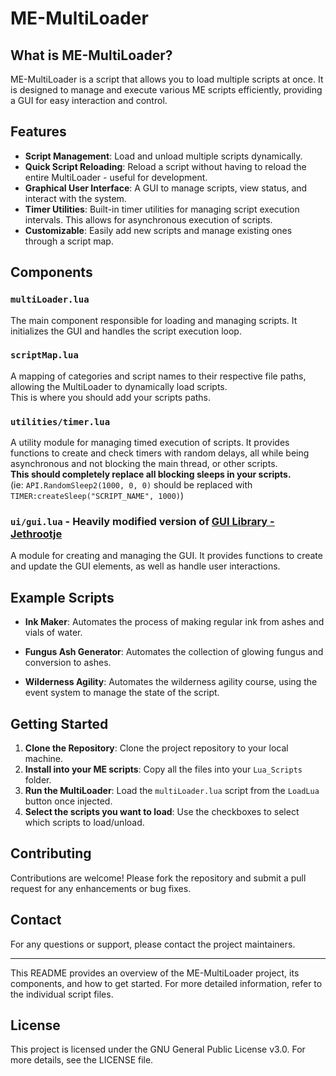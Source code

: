 # ME-MultiLoader

## What is ME-MultiLoader?

ME-MultiLoader is a script that allows you to load multiple scripts at once. It is designed to manage and execute various ME scripts efficiently, providing a GUI for easy interaction and control.

## Features

- **Script Management**: Load and unload multiple scripts dynamically.
- **Quick Script Reloading**: Reload a script without having to reload the entire MultiLoader - useful for development.
- **Graphical User Interface**: A GUI to manage scripts, view status, and interact with the system.
- **Timer Utilities**: Built-in timer utilities for managing script execution intervals. This allows for asynchronous execution of scripts.
- **Customizable**: Easily add new scripts and manage existing ones through a script map.

## Components

### `multiLoader.lua`

The main component responsible for loading and managing scripts. It initializes the GUI and handles the script execution loop.

### `scriptMap.lua`

A mapping of categories and script names to their respective file paths, allowing the MultiLoader to dynamically load scripts.  
This is where you should add your scripts paths.


### `utilities/timer.lua`

A utility module for managing timed execution of scripts. It provides functions to create and check timers with random delays, all while being asynchronous and not blocking the main thread, or other scripts.  
**This should completely replace all blocking sleeps in your scripts.**  
(ie: `API.RandomSleep2(1000, 0, 0)` should be replaced with `TIMER:createSleep("SCRIPT_NAME", 1000)`)

### `ui/gui.lua` - Heavily modified version of [GUI Library - Jethrootje](https://discord.com/channels/809828167015596053/1143086122004643951)

A module for creating and managing the GUI. It provides functions to create and update the GUI elements, as well as handle user interactions.


## Example Scripts

- **Ink Maker**: Automates the process of making regular ink from ashes and vials of water.

- **Fungus Ash Generator**: Automates the collection of glowing fungus and conversion to ashes.

- **Wilderness Agility**: Automates the wilderness agility course, using the event system to manage the state of the script.


## Getting Started

1. **Clone the Repository**: Clone the project repository to your local machine.
2. **Install into your ME scripts**: Copy all the files into your `Lua_Scripts` folder.
3. **Run the MultiLoader**: Load the `multiLoader.lua` script from the `LoadLua` button once injected.
4. **Select the scripts you want to load**: Use the checkboxes to select which scripts to load/unload.

## Contributing

Contributions are welcome! Please fork the repository and submit a pull request for any enhancements or bug fixes.

## Contact

For any questions or support, please contact the project maintainers.

---

This README provides an overview of the ME-MultiLoader project, its components, and how to get started. For more detailed information, refer to the individual script files.

## License

This project is licensed under the GNU General Public License v3.0. For more details, see the LICENSE file.
